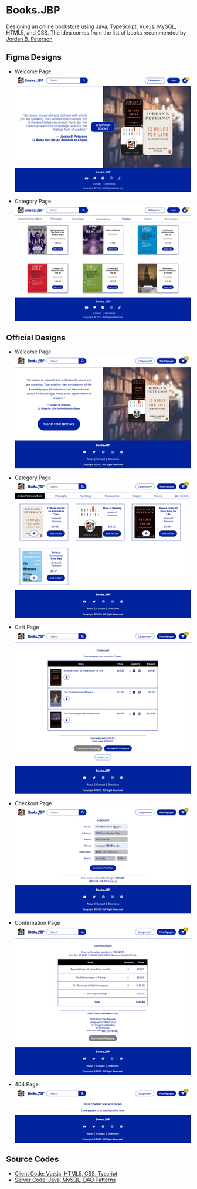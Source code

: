 # Books.JBP
Designing an online bookstore using Java, TypeScript, Vue.js, MySQL, HTML5, and CSS. The idea comes from the list of books recommended by [Jordan B. Peterson](https://www.jordanbpeterson.com/)

## Figma Designs
- Welcome Page
![](https://github.com/mnguyen0226/bookstore_js/blob/main/docs/figma_welcome_page_design.png)

- Category Page 
![](https://github.com/mnguyen0226/bookstore_js/blob/main/docs/figma_category_page_design.png)

## Official Designs
- Welcome Page
![](https://github.com/mnguyen0226/bookstore_js/blob/main/docs/official_home_page.PNG)

- Category Page 
![](https://github.com/mnguyen0226/bookstore_js/blob/main/docs/offcial_category_page.PNG)

- Cart Page
![](https://github.com/mnguyen0226/bookstore_js/blob/main/docs/offcial_cart_page.PNG)

- Checkout Page
![](https://github.com/mnguyen0226/bookstore_js/blob/main/docs/offcial_checkout_page.PNG)

- Confirmation Page
![](https://github.com/mnguyen0226/bookstore_js/blob/main/docs/official_confirmation_page.PNG)

- 404 Page
![](https://github.com/mnguyen0226/bookstore_js/blob/main/docs/offcial_404_page.PNG)

## Source Codes
- [Client Code: Vue.js, HTML5, CSS, Tyscript](https://github.com/mnguyen0226/bookstore_js/tree/main/src/minh-bookstore-transact-client)
- [Server Code: Java, MySQL, DAO Patterns](https://github.com/mnguyen0226/bookstore_js/tree/main/src/MinhBookstoreTransact)